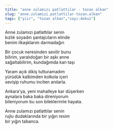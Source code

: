 ```yaml
---
title: "anne zulamızı patlattılar - tozan alkan"
slug: "anne.zulamizi.patlattilar-tozan.alkan"
tags: ["şiir", "tozan alkan","sayı:dokuz"]
---
```


Anne zulamızı patlattılar senin\
kızlık soyadın şantajcıların elinde\
benim ilkaşklarım darmadağın

Bir çocuk neresinden sevilir bunu\
bilirim, yaralıdoğan bir aşkı anne\
sağaltabilirim, kundağımda kan taşı

Yaram açık dikiş tutturamadım\
yürüdük kalbimden kolkola içeri\
sevişip ruhumu inciten anılarla.

Ankara'ya, yeni mahalleye kar düşerken\
aynalara baka baka direniyorum\
bileniyorum bu son bileklerimle hayata.

Anne zulamızı patlattılar senin\
rujlu dudaklarında bir yığın resim\
bir yığın tabanca.

